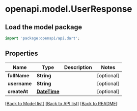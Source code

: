 # openapi.model.UserResponse

## Load the model package
```dart
import 'package:openapi/api.dart';
```

## Properties
Name | Type | Description | Notes
------------ | ------------- | ------------- | -------------
**fullName** | **String** |  | [optional] 
**username** | **String** |  | [optional] 
**createAt** | [**DateTime**](DateTime.md) |  | [optional] 

[[Back to Model list]](../README.md#documentation-for-models) [[Back to API list]](../README.md#documentation-for-api-endpoints) [[Back to README]](../README.md)


